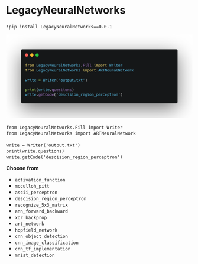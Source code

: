 # LegacyNeuralNetworks

```
!pip install LegacyNeuralNetworks==0.0.1
```

![IMG](https://github.com/Hrushi11/LegacyNeuralNetworks/blob/main/assets/code.png?raw=true)

```
from LegacyNeuralNetworks.Fill import Writer
from LegacyNeuralNetworks import ARTNeuralNetwork

write = Writer('output.txt')
print(write.questions) 
write.getCode('descision_region_perceptron')
```

**Choose from**

- `activation_function`
- `mcculloh_pitt`
- `ascii_perceptron`
- `descision_region_perceptron`
- `recognize_5x3_matrix`
- `ann_forward_backward`
- `xor_backprop`
- `art_network`
- `hopfield_network`
- `cnn_object_detection`
- `cnn_image_classification`
- `cnn_tf_implementation`
- `mnist_detection`

